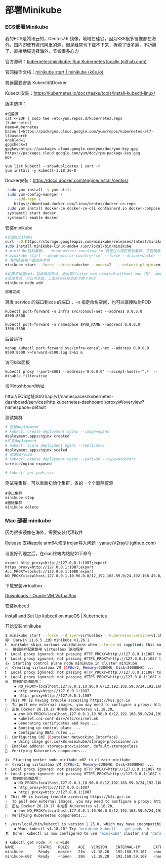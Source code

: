 # 部署Minikube

### ECS部署Minikube

我的ECS是腾讯云的，Centos7.6 镜像，地域在硅谷，因为K8S很多镜像都在海外，国内即使有腾讯阿里的源，但是经常也下载不下来，折腾了很多遍，不折腾了，直接地域选择海外，节省很多心力

官方源码：[kubernetes/minikube: Run Kubernetes locally (github.com)](https://github.com/kubernetes/minikube)

官网操作文档：[minikube start | minikube (k8s.io)](https://minikube.sigs.k8s.io/docs/start/)

机器需要安装  Kubectl和Docker

Kubectl安装：https://kubernetes.io/docs/tasks/tools/install-kubectl-linux/

版本选择：

```shell
#设置源
cat <<EOF | sudo tee /etc/yum.repos.d/kubernetes.repo
[kubernetes]
name=Kubernetes
baseurl=https://packages.cloud.google.com/yum/repos/kubernetes-el7-\$basearch
enabled=1
gpgcheck=1
gpgkey=https://packages.cloud.google.com/yum/doc/yum-key.gpg https://packages.cloud.google.com/yum/doc/rpm-package-key.gpg
EOF

yum list kubectl --showduplicates | sort -r
yum install -y kubectl-1.18.20-0
```

Docker安装：https://docs.docker.com/engine/install/centos/

```bash
 sudo yum install -y yum-utils
 sudo yum-config-manager \
    --add-repo \
    https://download.docker.com/linux/centos/docker-ce.repo
 sudo yum install docker-ce docker-ce-cli containerd.io docker-compose-plugin
 systemctl start docker
 systemctl enable docker
```

安装minikube

```bash
#安装minikube
curl -LO https://storage.googleapis.com/minikube/releases/latest/minikube-linux-amd64
sudo install minikube-linux-amd64 /usr/local/bin/minikube
# minikube启动集群，--image-mirror-country='cn'就是在中国区安装集群，下载镜像从阿里云下，经过测试，发现还是有很多镜像下载不下来
# minikube start --image-mirror-country='cn' --force --driver=docker --nodes=2 --cpus=2 --memory=3000MB --network-plugin=cni --cni=flannel --extra-config=kubeadm.pod-network-cidr=10.244.0.0/16 --kubernetes-version=v1.18.20 
# 海外直接用下面这条命令
minikube start --force --driver=docker --nodes=2   --network-plugin=cni --cni=flannel --extra-config=kubeadm.pod-network-cidr=10.244.0.0/16 --kubernetes-version=v1.18.20 

#如果不设置cni，后续添加节点，会出现Cluster was created without any CNI, adding a node to it might cause broken networking。就是后续的节点无法访问集群内的service
#添加节点，可以不添加，上面命令已经添加了两个节点
minikube node add 

部署完成
```



转发 service 的端口到ecs 的端口 ，-n 指定命名空间，也可以直接映射POD

```
kubectl port-forward -n infra svc/consul-net --address 0.0.0.0 8500:8500
```

```
kubectl port-forward -n namespace $POD_NAME --address 0.0.0.0  3306:3306
```

后台运行

```
nohup kubectl port-forward svc/infra-consul-net --address 0.0.0.0  8500:8500 >>forward-8500.log 2>&1 &
```

访问k8s面板

```
kubectl proxy --port=8001 --address='0.0.0.0' --accept-hosts='^.*' --disable-filter=true
```

访问dashboard地址

http://ECS地址:8001/api/v1/namespaces/kubernetes-dashboard/services/http:kubernetes-dashboard:/proxy/#/overview?namespace=default

测试集群

```bash
# 创建deployment
# kubectl create deployment nginx --image=nginx
deployment.apps/nginx created
#扩容deployment
# kubectl scale deployment nginx --replicas=5
deployment.apps/nginx scaled
# 创建service
# kubectl expose deployment nginx --port=80 --type=NodePort
service/nginx exposed

# kubectl get pods,svc

```

测试完集群，可以重新初始化集群，省的一个个删除资源

```shell
#停止集群
minikube stop
#删除集群
minikube delete
```



### Mac 部署 minikube

因为很多镜像在海外，需要安装代理软件

[Release 支持apple arm64,修复trojan导入问题 · yanue/V2rayU (github.com)](https://github.com/yanue/V2rayU/releases/tag/3.3.0)

设置好代理之后，在mac终端内粘贴如下命令

```
export http_proxy=http://127.0.0.1:1087;export https_proxy=http://127.0.0.1:1087;export ALL_PROXY=socks5://127.0.0.1:1080 export NO_PROXY=localhost,127.0.0.1,10.96.0.0/12,192.168.59.0/24,192.168.49.0/24,192.168.39.0/24
```

下载安装virtualbox

[Downloads – Oracle VM VirtualBox](https://www.virtualbox.org/wiki/Downloads)

安装kubectl

[Install and Set Up kubectl on macOS | Kubernetes](https://kubernetes.io/docs/tasks/tools/install-kubectl-macos/)

开始安装minikube

```bash
$ minikube start --force --driver=virtualbox --kubernetes-version=v1.18.20 --nodes=2
😄  Darwin 11.6.5 上的 minikube v1.26.1
❗  minikube skips various validations when --force is supplied; this may lead to unexpected behavior
✨  根据用户配置使用 virtualbox 驱动程序
❗  Local proxy ignored: not passing HTTP_PROXY=http://127.0.0.1:1087 to docker env.
❗  Local proxy ignored: not passing HTTPS_PROXY=http://127.0.0.1:1087 to docker env.
👍  Starting control plane node minikube in cluster minikube
🔥  Creating virtualbox VM (CPUs=2, Memory=2200MB, Disk=20000MB) ...
❗  Local proxy ignored: not passing HTTP_PROXY=http://127.0.0.1:1087 to docker env.
❗  Local proxy ignored: not passing HTTPS_PROXY=http://127.0.0.1:1087 to docker env.
🌐  找到的网络选项：
    ▪ NO_PROXY=localhost,127.0.0.1,10.96.0.0/12,192.168.59.0/24,192.168.49.0/24,192.168.39.0/24
    ▪ http_proxy=http://127.0.0.1:1087
    ▪ https_proxy=http://127.0.0.1:1087
❗  This VM is having trouble accessing https://k8s.gcr.io
💡  To pull new external images, you may need to configure a proxy: https://minikube.sigs.k8s.io/docs/reference/networking/proxy/
🐳  正在 Docker 20.10.17 中准备 Kubernetes v1.18.20…
    ▪ env NO_PROXY=localhost,127.0.0.1,10.96.0.0/12,192.168.59.0/24,192.168.49.0/24,192.168.39.0/24
    ▪ kubelet.cni-conf-dir=/etc/cni/net.mk
    ▪ Generating certificates and keys ...
    ▪ Booting up control plane ...
    ▪ Configuring RBAC rules ...
🔗  Configuring CNI (Container Networking Interface) ...
    ▪ Using image gcr.io/k8s-minikube/storage-provisioner:v5
🌟  Enabled addons: storage-provisioner, default-storageclass
🔎  Verifying Kubernetes components...

👍  Starting worker node minikube-m02 in cluster minikube
🔥  Creating virtualbox VM (CPUs=2, Memory=2200MB, Disk=20000MB) ...
❗  Local proxy ignored: not passing HTTP_PROXY=http://127.0.0.1:1087 to docker env.
❗  Local proxy ignored: not passing HTTPS_PROXY=http://127.0.0.1:1087 to docker env.
🌐  找到的网络选项：
    ▪ NO_PROXY=localhost,127.0.0.1,10.96.0.0/12,192.168.59.0/24,192.168.49.0/24,192.168.39.0/24
    ▪ http_proxy=http://127.0.0.1:1087
    ▪ https_proxy=http://127.0.0.1:1087
❗  This VM is having trouble accessing https://k8s.gcr.io
💡  To pull new external images, you may need to configure a proxy: https://minikube.sigs.k8s.io/docs/reference/networking/proxy/
🐳  正在 Docker 20.10.17 中准备 Kubernetes v1.18.20…
    ▪ env NO_PROXY=localhost,127.0.0.1,10.96.0.0/12,192.168.59.0/24,192.168.49.0/24,192.168.39.0/24
🔎  Verifying Kubernetes components...

❗  /usr/local/bin/kubectl is version 1.25.0, which may have incompatibilites with Kubernetes 1.18.20.
    ▪ Want kubectl v1.18.20? Try 'minikube kubectl -- get pods -A'
🏄  Done! kubectl is now configured to use "minikube" cluster and "default" namespace by default

$ kubectl get node -A -o wide
NAME           STATUS   ROLES    AGE   VERSION    INTERNAL-IP      EXTERNAL-IP   OS-IMAGE               KERNEL-VERSION   CONTAINER-RUNTIME
minikube       Ready    master   21m   v1.18.20   192.168.59.107   <none>        Buildroot 2021.02.12   5.10.57          docker://20.10.17
minikube-m02   Ready    <none>   20m   v1.18.20   192.168.59.108   <none>        Buildroot 2021.02.12   5.10.57          docker://20.10.17
```



